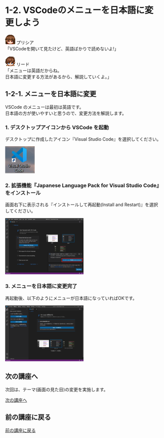 # 1-2. VSCodeのメニューを日本語に変更しよう
![Pricia](../Pricia.png)
プリシア  
「VSCodeを開いて見たけど、英語ばかりで読めないよ!」

![Reed](../Reed.png)
リード  
「メニューは英語だからね。  
日本語に変更する方法があるから、解説していくよ。」

## 1-2-1. メニューを日本語に変更
VSCode のメニューは最初は英語です。  
日本語の方が使いやすいと思うので、変更方法を解説します。

### 1. デスクトップアイコンから VSCode を起動
デスクトップに作成したアイコン『Visual Studio Code』を選択してください。

![デスクトップアイコン](1-2-1/1.png)

### 2. 拡張機能『Japanese Language Pack for Visual Studio Code』をインストール
画面右下に表示される『インストールして再起動(Install and Restart)』を選択してください。

<img src="1-2-1/2.png" width="50%">

### 3. メニューを日本語に変更完了
再起動後、以下のようにメニューが日本語になっていればOKです。

<img src="1-2-1/3.png" width="50%">

## 次の講座へ
次回は、テーマ(画面の見た目)の変更を実施します。

[次の講座へ](1-3.md)

## 前の講座に戻る
[前の講座に戻る](1-1.md)

